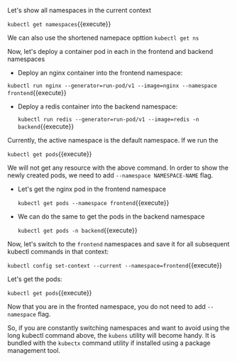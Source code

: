 
Let's show all namespaces in the current context

`kubectl get namespaces`{{execute}}
 
We can also use the shortened namepace opttion  `kubectl get ns`

Now, let's deploy a container pod  in each in the frontend and backend namespaces

- Deploy an nginx container into the frontend namespace:
  
 `kubectl run nginx --generator=run-pod/v1 --image=nginx --namespace frontend`{{execute}}

- Deploy a redis container into the backend namespace:

  `kubectl run redis --generator=run-pod/v1 --image=redis -n backend`{{execute}}

Currently, the active namespace is the default namespace. If we run the

 `kubectl get pods`{{execute}} 
 
 We will not get any resource with the above command. In order to show the newly created pods, we need to add `--namespace NAMESPACE-NAME` flag.

- Let's get the nginx pod in the frontend namespace

  `kubectl get pods --namespace frontend`{{execute}}

- We can do the same to get the pods in the backend namespace
  
  `kubectl get pods -n backend`{{execute}}

Now, let's switch to the `frontend` namespaces and save it for all subsequent kubectl commands in that context:

`kubectl config set-context --current --namespace=frontend`{{execute}}

Let's get the pods:

`kubectl get pods`{{execute}}

Now that you are in the fronted namespace, you do not need to add `--namespace` flag.

So, if you are constantly switching namespaces and want to avoid using the long kubectl command above, the `kubens` utility will become handy. It is bundled with the `kubectx` command utility if installed using a package management tool.